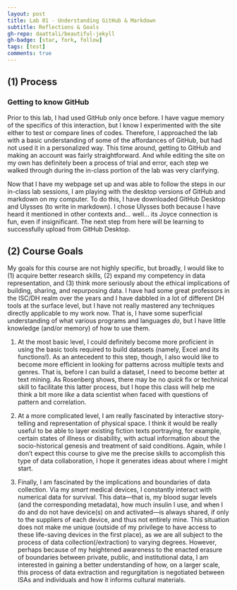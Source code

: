 ```yaml
---
layout: post
title: Lab 01 - Understanding GitHub & Markdown
subtitle: Reflections & Goals
gh-repo: daattali/beautiful-jekyll
gh-badge: [star, fork, follow]
tags: [test]
comments: true
---
```

 

## (1) Process
### Getting to know GitHub
Prior to this lab, I had used GitHub only once before. I have vague memory of the specifics of this interaction, but I know I experimented with the site either to test or compare lines of codes. Therefore, I approached the lab with a basic understanding of some of the affordances of GitHub, but had not used it in a personalized way. This time around, getting to GitHub and making an account was fairly straightforward. And while editing the site on my own has definitely been a process of trial and error, each step we walked through during the in-class portion of the lab was very clarifying.

Now that I have my webpage set up and was able to follow the steps in our in-class lab sessions, I am playing with the desktop versions of GitHub and markdown on my computer. To do this, I have downloaded GitHub Desktop and Ulysses (to write in markdown). I chose Ulysses both because I have heard it mentioned in other contexts and… well… its Joyce connection is fun, even if insignificant. The next step from here will be learning to successfully upload from GitHub Desktop. 

## (2) Course Goals
My goals for this course are not highly specific, but broadly, I would like to (1) acquire better research skills, (2) expand my competency in data representation, and (3) think more seriously about the ethical implications of building, sharing, and repurposing data. I have had some great professors in the ISC/DH realm over the years and I have dabbled in a lot of different DH tools at the surface level, but I have not really mastered any techniques directly applicable to my work now. That is, I have some superficial understanding of what various programs and languages *do*, but I have little knowledge (and/or memory) of how to use them.

1. At the most basic level, I could definitely become more proficient in using the basic tools required to build datasets (namely, Excel and its functions!). As an antecedent to this step, though, I also would like to become more efficient in looking for patterns across multiple texts and genres. That is, before I can build a dataset, I need to become better at text mining. As Rosenberg shows, there may be no *quick* fix or technical skill to facilitate this latter process, but I hope this class will help me think a bit more *like* a data scientist when faced with questions of pattern and correlation.

2. At a more complicated level, I am really fascinated by interactive story-telling and representation of physical space. I think it would be really useful to be able to layer existing fiction texts portraying, for example, certain states of illness or disability, with actual information about the socio-historical genesis and treatment of said conditions. Again, while I don’t expect this course to give me the precise skills to accomplish this type of data collaboration, I hope it generates ideas about where I might start.

3. Finally, I am fascinated by the implications and boundaries of data collection. Via my *smart* medical devices, I constantly interact with numerical data for survival. This data—that is, my blood sugar levels (and the corresponding metadata), how much insulin I use, and when I do and do not have device(s) on and activated—is always shared, if only to the suppliers of each device, and thus not entirely mine. This situation does not make me unique (outside of my privilege to have access to these life-saving devices in the first place), as we are all subject to the process of data collection(/extraction) to varying degrees. However, perhaps because of my heightened awareness to the enacted erasure of boundaries between private, public, and institutional data, I am interested in gaining a better understanding of how, on a larger scale, this process of data extraction and regurgitation is negotiated between ISAs and individuals and how it informs cultural materials.


